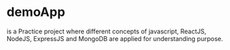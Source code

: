 # demoApp
is a Practice project where different concepts of javascript, ReactJS, NodeJS, ExpressJS and MongoDB are applied for understanding purpose.
